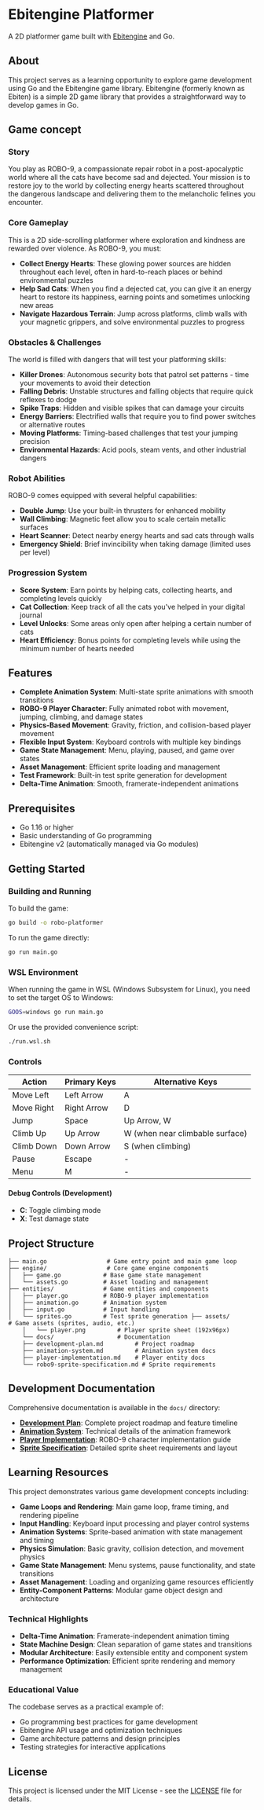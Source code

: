 # Ebitengine Platformer

A 2D platformer game built with [Ebitengine](https://ebitengine.org/) and Go.

## About

This project serves as a learning opportunity to explore game development using Go and the Ebitengine game library. Ebitengine (formerly known as Ebiten) is a simple 2D game library that provides a straightforward way to develop games in Go.

## Game concept

### Story
You play as ROBO-9, a compassionate repair robot in a post-apocalyptic world where all the cats have become sad and dejected. Your mission is to restore joy to the world by collecting energy hearts scattered throughout the dangerous landscape and delivering them to the melancholic felines you encounter.

### Core Gameplay
This is a 2D side-scrolling platformer where exploration and kindness are rewarded over violence. As ROBO-9, you must:

- **Collect Energy Hearts**: These glowing power sources are hidden throughout each level, often in hard-to-reach places or behind environmental puzzles
- **Help Sad Cats**: When you find a dejected cat, you can give it an energy heart to restore its happiness, earning points and sometimes unlocking new areas
- **Navigate Hazardous Terrain**: Jump across platforms, climb walls with your magnetic grippers, and solve environmental puzzles to progress

### Obstacles & Challenges
The world is filled with dangers that will test your platforming skills:

- **Killer Drones**: Autonomous security bots that patrol set patterns - time your movements to avoid their detection
- **Falling Debris**: Unstable structures and falling objects that require quick reflexes to dodge
- **Spike Traps**: Hidden and visible spikes that can damage your circuits
- **Energy Barriers**: Electrified walls that require you to find power switches or alternative routes
- **Moving Platforms**: Timing-based challenges that test your jumping precision
- **Environmental Hazards**: Acid pools, steam vents, and other industrial dangers

### Robot Abilities
ROBO-9 comes equipped with several helpful capabilities:

- **Double Jump**: Use your built-in thrusters for enhanced mobility
- **Wall Climbing**: Magnetic feet allow you to scale certain metallic surfaces
- **Heart Scanner**: Detect nearby energy hearts and sad cats through walls
- **Emergency Shield**: Brief invincibility when taking damage (limited uses per level)

### Progression System
- **Score System**: Earn points by helping cats, collecting hearts, and completing levels quickly
- **Cat Collection**: Keep track of all the cats you've helped in your digital journal
- **Level Unlocks**: Some areas only open after helping a certain number of cats
- **Heart Efficiency**: Bonus points for completing levels while using the minimum number of hearts needed


## Features

- **Complete Animation System**: Multi-state sprite animations with smooth transitions
- **ROBO-9 Player Character**: Fully animated robot with movement, jumping, climbing, and damage states
- **Physics-Based Movement**: Gravity, friction, and collision-based player movement
- **Flexible Input System**: Keyboard controls with multiple key bindings
- **Game State Management**: Menu, playing, paused, and game over states
- **Asset Management**: Efficient sprite loading and management
- **Test Framework**: Built-in test sprite generation for development
- **Delta-Time Animation**: Smooth, framerate-independent animations

## Prerequisites

- Go 1.16 or higher
- Basic understanding of Go programming
- Ebitengine v2 (automatically managed via Go modules)

## Getting Started

### Building and Running

To build the game:

```bash
go build -o robo-platformer
```

To run the game directly:

```bash
go run main.go
```

### WSL Environment

When running the game in WSL (Windows Subsystem for Linux), you need to set the target OS to Windows:

```bash
GOOS=windows go run main.go
```

Or use the provided convenience script:

```bash
./run.wsl.sh
```

### Controls

| Action | Primary Keys | Alternative Keys |
|--------|-------------|------------------|
| Move Left | Left Arrow | A |
| Move Right | Right Arrow | D |
| Jump | Space | Up Arrow, W |
| Climb Up | Up Arrow | W (when near climbable surface) |
| Climb Down | Down Arrow | S (when climbing) |
| Pause | Escape | - |
| Menu | M | - |

#### Debug Controls (Development)
- **C**: Toggle climbing mode
- **X**: Test damage state

## Project Structure

```
├── main.go                 # Game entry point and main game loop
├── engine/                 # Core game engine components
│   ├── game.go            # Base game state management
│   └── assets.go          # Asset loading and management
├── entities/              # Game entities and components
│   ├── player.go          # ROBO-9 player implementation
│   ├── animation.go       # Animation system
│   ├── input.go           # Input handling
│   └── sprites.go         # Test sprite generation	├── assets/                # Game assets (sprites, audio, etc.)
	│   └── player.png         # Player sprite sheet (192x96px)
	└── docs/                  # Documentation
    ├── development-plan.md         # Project roadmap
    ├── animation-system.md         # Animation system docs
    ├── player-implementation.md    # Player entity docs
    └── robo9-sprite-specification.md # Sprite requirements
```

## Development Documentation

Comprehensive documentation is available in the `docs/` directory:

- **[Development Plan](docs/development-plan.md)**: Complete project roadmap and feature timeline
- **[Animation System](docs/animation-system.md)**: Technical details of the animation framework
- **[Player Implementation](docs/player-implementation.md)**: ROBO-9 character implementation guide
- **[Sprite Specification](docs/robo9-sprite-specification.md)**: Detailed sprite sheet requirements and layout


## Learning Resources

This project demonstrates various game development concepts including:

- **Game Loops and Rendering**: Main game loop, frame timing, and rendering pipeline
- **Input Handling**: Keyboard input processing and player control systems
- **Animation Systems**: Sprite-based animation with state management and timing
- **Physics Simulation**: Basic gravity, collision detection, and movement physics
- **Game State Management**: Menu systems, pause functionality, and state transitions
- **Asset Management**: Loading and organizing game resources efficiently
- **Entity-Component Patterns**: Modular game object design and architecture

### Technical Highlights

- **Delta-Time Animation**: Framerate-independent animation timing
- **State Machine Design**: Clean separation of game states and transitions
- **Modular Architecture**: Easily extensible entity and component system
- **Performance Optimization**: Efficient sprite rendering and memory management

### Educational Value

The codebase serves as a practical example of:
- Go programming best practices for game development
- Ebitengine API usage and optimization techniques
- Game architecture patterns and design principles
- Testing strategies for interactive applications

## License

This project is licensed under the MIT License - see the [LICENSE](LICENSE) file for details.
